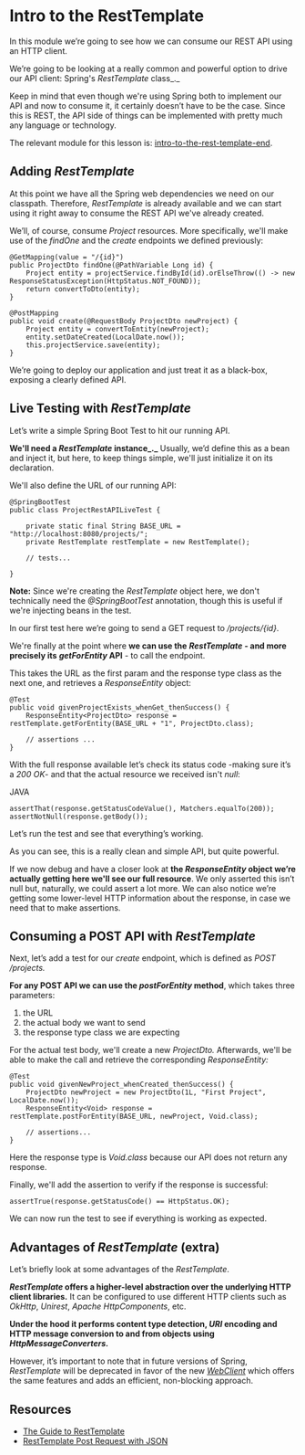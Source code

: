 # Intro to the RestTemplate

In this module we’re going to see how we can consume our REST API using an HTTP client.

We’re going to be looking at a really common and powerful option to drive our API client: Spring's _RestTemplate_ class_._

Keep in mind that even though we're using Spring both to implement our API and now to consume it, it certainly doesn’t have to be the case. Since this is REST, the API side of things can be implemented with pretty much any language or technology.

The relevant module for this lesson is: [intro-to-the-rest-template-end](https://github.com/nbicocchi/spring-boot-course/tree/module7/intro-to-the-rest-template-end).

## Adding _RestTemplate_

At this point we have all the Spring web dependencies we need on our classpath. Therefore, _RestTemplate_ is already available and we can start using it right away to consume the REST API we've already created.

We’ll, of course, consume _Project_ resources. More specifically, we'll make use of the _findOne_ and the _create_ endpoints we defined previously:

```
@GetMapping(value = "/{id}")
public ProjectDto findOne(@PathVariable Long id) {
    Project entity = projectService.findById(id).orElseThrow(() -> new ResponseStatusException(HttpStatus.NOT_FOUND));
    return convertToDto(entity);
}

@PostMapping
public void create(@RequestBody ProjectDto newProject) {
    Project entity = convertToEntity(newProject);
    entity.setDateCreated(LocalDate.now());
    this.projectService.save(entity);
}
```

We’re going to deploy our application and just treat it as a black-box, exposing a clearly defined API.

## Live Testing with _RestTemplate_

Let’s write a simple Spring Boot Test to hit our running API.

**We'll need a _RestTemplate_ instance_._** Usually, we’d define this as a bean and inject it, but here, to keep things simple, we'll just initialize it on its declaration.

We'll also define the URL of our running API:

```
@SpringBootTest
public class ProjectRestAPILiveTest {
    
    private static final String BASE_URL = "http://localhost:8080/projects/";
    private RestTemplate restTemplate = new RestTemplate();
    
    // tests...
    
}
```

**Note:** Since we're creating the _RestTemplate_ object here, we don't technically need the _@SpringBootTest_ annotation, though this is useful if we're injecting beans in the test.

In our first test here we’re going to send a GET request to _/projects/{id}_.

We're finally at the point where **we can use the** **_RestTemplate -_ and more precisely its** **_getForEntity_ API** - to call the endpoint.

This takes the URL as the first param and the response type class as the next one, and retrieves a _ResponseEntity_ object:

```
@Test
public void givenProjectExists_whenGet_thenSuccess() {
    ResponseEntity<ProjectDto> response = restTemplate.getForEntity(BASE_URL + "1", ProjectDto.class);

    // assertions ...
}
```

With the full response available let’s check its status code -making sure it’s a _200 OK_\- and that the actual resource we received isn't _null_:

JAVA

```
assertThat(response.getStatusCodeValue(), Matchers.equalTo(200));
assertNotNull(response.getBody());
```

Let’s run the test and see that everything’s working.

As you can see, this is a really clean and simple API, but quite powerful.

If we now debug and have a closer look at **the _ResponseEntity_ object we’re actually getting here we'll see our full resource**. We only asserted this isn’t null but, naturally, we could assert a lot more. We can also notice we’re getting some lower-level HTTP information about the response, in case we need that to make assertions.


## Consuming a POST API with _RestTemplate_

Next, let’s add a test for our _create_ endpoint, which is defined as _POST /projects._

**For any POST API we can use the _postForEntity_ method**, which takes three parameters:

1.  the URL
2.  the actual body we want to send
3.  the response type class we are expecting

For the actual test body, we'll create a new _ProjectDto._ Afterwards, we'll be able to make the call and retrieve the corresponding _ResponseEntity:_

```
@Test
public void givenNewProject_whenCreated_thenSuccess() {
    ProjectDto newProject = new ProjectDto(1L, "First Project", LocalDate.now());
    ResponseEntity<Void> response = restTemplate.postForEntity(BASE_URL, newProject, Void.class);
    
    // assertions...
}
```

Here the response type is _Void.class_ because our API does not return any response.

Finally, we'll add the assertion to verify if the response is successful:

```
assertTrue(response.getStatusCode() == HttpStatus.OK);
```

We can now run the test to see if everything is working as expected.

## Advantages of _RestTemplate_ (extra)

Let’s briefly look at some advantages of the _RestTemplate_.

**_RestTemplate_ offers a higher-level abstraction over the underlying HTTP client libraries.** It can be configured to use different HTTP clients such as _OkHttp_, _Unirest_, _Apache_ _HttpComponents_, etc.

**Under the hood it performs content type detection, _URI_ encoding and HTTP message conversion to and from objects using _HttpMessageConverters._**

However, it’s important to note that in future versions of Spring, _RestTemplate_ will be deprecated in favor of the new [_WebClient_](https://docs.spring.io/spring/docs/current/javadoc-api/org/springframework/web/reactive/function/client/WebClient.html) which offers the same features and adds an efficient, non-blocking approach.

## Resources
- [The Guide to RestTemplate](https://www.baeldung.com/rest-template)
- [RestTemplate Post Request with JSON](https://www.baeldung.com/spring-resttemplate-post-json)
